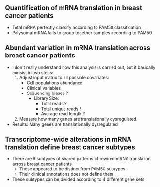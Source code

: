 ## Quantification of mRNA translation in breast cancer patients

* Total mRNA perfectly classify according to PAM50 classification
* Polysomal mRNA fails to group together samples according to PAM50

## Abundant variation in mRNA translation across breast cancer patients

* I don't really understand how this analysis is carried out, but it basically consist in two steps:
	1. Adjust input matrix to all possible covariates:
		* Cell populations abundance
		* Clinical variables
		* Sequencing biases ?
			* Library Size:
				* Total reads ?
				* Total unique reads ?
				* Average read length ?
	 2. Measure how many genes are translationally dysregulated.
* Results: Many genes are translationally dysregulated

## Transcriptome-wide alterations in mRNA translation define breast cancer subtypes

* There are 6 subtypes of shared patterns of rewired mRNA translation across breast cancer patients
	* These appeared to be distinct from PAM50 subtypes
	* Their clinical annotations does not define them
* These subtypes can be divided according to 4 different gene sets

